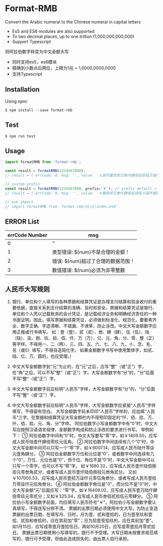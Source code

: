 # Format-RMB
Convert the Arabic numeral to the Chinese numeral in capital letters

- Es5 and ES6 modules are also supported
- To two decimal places, up to one trillion (1,000,000,000,000)
- Support Typescript

将阿拉伯数字转变为中文金额大写
- 同时支持es5，es6模块
- 精确到小数点后两位，上限为1兆 = 1,0000,0000,0000
- 支持Typescript

## Installation

Using npm:
```shell
$ npm install --save format-rmb
```

## Test

```shell
$ npm run test

```


## Usage
```javascript
import formatRMB from 'format-rmb';

const result = formatRMB(1234567890);
// result = { errCode: 0, msg: '', value: '人民币壹拾贰亿叁仟肆佰伍拾陆万柒仟捌佰玖拾元整' }

// custom prefix
const result = formatRMB(1234567890, prefix='￥'); // prefix default = 人民币
// result = { errCode: 0, msg: '', value: '￥壹拾贰亿叁仟肆佰伍拾陆万柒仟捌佰玖拾元整' }

// es6 import
// import formatRMB from 'format-rmb/dist/index.es6'

```

## ERROR List
|errCode Number|msg|
|---|---|
|0|''|
|1|类型错误: ${num}不是合理的金额！|
|2|错误: ${num}超过了合理的数据范围！|
|3|数值错误: ${num}必须为非零整数|

## 人民币大写规则

 1. 银行、单位和个人填写的各种票据和结算凭证是办理支付结算和现金收付的重要依据，直接关系到支付结算的准确、及时和安全。票据和结算凭证是银行、单位和个人凭以记载账务的会计凭证，是记载经济业务和明确经济责任的一种书面证明。因此，填写票据和结算凭证，必须做到标准化、规范化，要要素齐全、数字正确、字迹清晰、不错漏、不潦草，防止涂改。中文大写金额数字应用正楷或行书填写。
 如：壹（壹）、贰（贰）、叁、肆（肆）、伍（伍）、陆（陆）、柒、捌、玖、拾、佰、仟、万（万）、亿、元、角、分、零、整（正）等字样。不得用一、二（两）、三、四、五、六、七、八、九、十、念、毛、另（或0）填写，不得自造简化字。
 如果金额数字书写中使用繁体字，如贰、陆、亿、万、圆的，也应受理。）

 2. 中文大写金额数字到“元”为止的，在“元”之后，应写“整”（或“正”）字，在“角”之后，可以不写“整”（或“正”）字。大写金额数字有“分”的，“分”后面不写“整”（或“正”）字。 

 3. 中文大写金额数字前应标明“人民币”字样，大写金额数字有“分”的，“分”后面不写“整”（或“正”）字。
  
 4. 中文大写金额数字前应标明“人民币”字样，大写金额数字应紧接“人民币”字样填写，不得留有空白。
 大写金额数字前未印印“人民币”字样的，应加填“人民币”三字。在票据和结算凭证大写金额栏内不得预印固定的“仟、佰、拾、万、仟、佰、拾、元、角、分”字样。
 阿拉伯数字小写金额数字中有“0”时，中文大写应按照汉语语言规律、金额数字构成和防止涂改的要求进行书写。
 举例如下：
  ① 阿拉伯数字中间有“0”时，中文大写要写“零”字，如￥1409.50，应写成人民币陆壹仟肆佰零玖元伍角。
  ② 阿拉伯数字中间连续有几个“0″时，中文大写金额中间可以只写一个“零”字，如￥6007.14，应写成人民币陆仟零柒元壹角肆分。
  ③ 阿拉伯金额数字万位和元位是“0″，或者数字中间连续有几个“0″，万位、元位也是“0″，但千位、角位不是“0″时，中文大写金额中可以只写一个零字，也可以不写“零”字。
  如￥1680.32，应写成人民币壹仟陆佰捌拾元零叁角贰分，或者写成人民币壹仟陆佰捌拾元叁角贰分。
  又如￥107000.53，应写成人民币壹拾万柒仟元零伍角叁分，或者写成人民币壹拾万零柒仟元伍角叁分。
  ④ 阿拉伯金额数字角位是"0"，而分位不是"0"时，中文大写金额“元”后面应写：“零”字。如￥16409.02，应写成人民币壹万陆仟肆佰零玖元零贰分；又如￥325.04，应写成人民币叁佰贰拾伍元零肆分。
  ⑤ 阿拉伯小写金额数字前面，均应填写人民币符号“￥”。阿拉伯小写金额数字要认真填写，不得连写分辨不清。
  票据的出票日期必须使用中文大写。为防止变造票据的出票日期，在填写月、日时，月为壹、贰和壹拾的，日为壹至玖和壹拾、贰拾和叁拾的，应在其前加“零”；日为拾壹至拾玖的，应在其前加“壹”。如1月15日，应写成零壹月壹拾伍日。再如10月20日，应写成零壹拾月零贰拾日。
  票据出票日期使用小写填写的，银行不予受理。大写日期未按要求规范填写的，银行可予受理，但由此造成损失的，由出票人自行承担。
